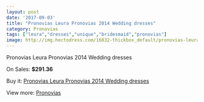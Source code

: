```yaml
---
layout: post
date: '2017-09-03'
title: "Pronovias Leura Pronovias 2014 Wedding dresses"
category: Pronovias
tags: ["leura","dresses","unique","bridesmaid","pronovias"]
image: http://img.hectodress.com/16832-thickbox_default/pronovias-leura-pronovias-2014-wedding-dresses.jpg
---
```

Pronovias Leura Pronovias 2014 Wedding dresses

On Sales: **$291.36**
<a href="https://www.hectodress.com/pronovias/8043-pronovias-leura-pronovias-2014-wedding-dresses.html"><amp-img layout="responsive" width="600" height="600" src="//img.hectodress.com/16832-thickbox_default/pronovias-leura-pronovias-2014-wedding-dresses.jpg" alt="Pronovias Leura Pronovias 2014 Wedding dresses 0" /></a>
<a href="https://www.hectodress.com/pronovias/8043-pronovias-leura-pronovias-2014-wedding-dresses.html"><amp-img layout="responsive" width="600" height="600" src="//img.hectodress.com/16835-thickbox_default/pronovias-leura-pronovias-2014-wedding-dresses.jpg" alt="Pronovias Leura Pronovias 2014 Wedding dresses 1" /></a>
<a href="https://www.hectodress.com/pronovias/8043-pronovias-leura-pronovias-2014-wedding-dresses.html"><amp-img layout="responsive" width="600" height="600" src="//img.hectodress.com/16834-thickbox_default/pronovias-leura-pronovias-2014-wedding-dresses.jpg" alt="Pronovias Leura Pronovias 2014 Wedding dresses 2" /></a>
<a href="https://www.hectodress.com/pronovias/8043-pronovias-leura-pronovias-2014-wedding-dresses.html"><amp-img layout="responsive" width="600" height="600" src="//img.hectodress.com/16833-thickbox_default/pronovias-leura-pronovias-2014-wedding-dresses.jpg" alt="Pronovias Leura Pronovias 2014 Wedding dresses 3" /></a>

Buy it: [Pronovias Leura Pronovias 2014 Wedding dresses](https://www.hectodress.com/pronovias/8043-pronovias-leura-pronovias-2014-wedding-dresses.html "Pronovias Leura Pronovias 2014 Wedding dresses")

View more: [Pronovias](https://www.hectodress.com/139-pronovias "Pronovias")